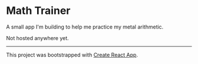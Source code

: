 # Math Trainer

A small app I'm building to help me practice my metal arithmetic.

Not hosted anywhere yet.


___
This project was bootstrapped with [Create React App](https://github.com/facebook/create-react-app).

